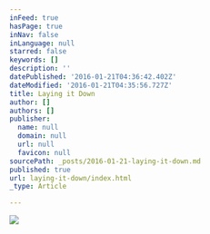 ```yaml
---
inFeed: true
hasPage: true
inNav: false
inLanguage: null
starred: false
keywords: []
description: ''
datePublished: '2016-01-21T04:36:42.402Z'
dateModified: '2016-01-21T04:35:56.727Z'
title: Laying it Down
author: []
authors: []
publisher:
  name: null
  domain: null
  url: null
  favicon: null
sourcePath: _posts/2016-01-21-laying-it-down.md
published: true
url: laying-it-down/index.html
_type: Article

---
```

![](https://the-grid-user-content.s3-us-west-2.amazonaws.com/00d7f33e-2f8b-43d0-ada9-90aa2389f69d.jpg)